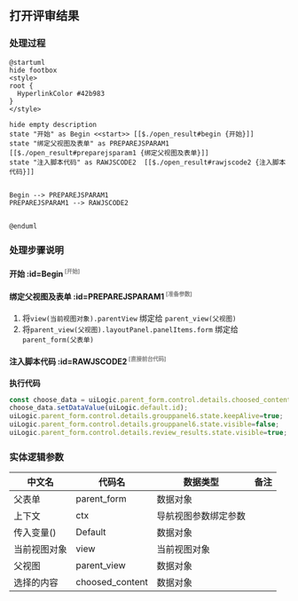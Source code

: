 ## 打开评审结果 <!-- {docsify-ignore-all} -->

   

### 处理过程

```plantuml
@startuml
hide footbox
<style>
root {
  HyperlinkColor #42b983
}
</style>

hide empty description
state "开始" as Begin <<start>> [[$./open_result#begin {开始}]]
state "绑定父视图及表单" as PREPAREJSPARAM1  [[$./open_result#preparejsparam1 {绑定父视图及表单}]]
state "注入脚本代码" as RAWJSCODE2  [[$./open_result#rawjscode2 {注入脚本代码}]]


Begin --> PREPAREJSPARAM1
PREPAREJSPARAM1 --> RAWJSCODE2


@enduml
```


### 处理步骤说明

#### 开始 :id=Begin<sup class="footnote-symbol"> <font color=gray size=1>[开始]</font></sup>




#### 绑定父视图及表单 :id=PREPAREJSPARAM1<sup class="footnote-symbol"> <font color=gray size=1>[准备参数]</font></sup>



1. 将`view(当前视图对象).parentView` 绑定给  `parent_view(父视图)`
2. 将`parent_view(父视图).layoutPanel.panelItems.form` 绑定给  `parent_form(父表单)`

#### 注入脚本代码 :id=RAWJSCODE2<sup class="footnote-symbol"> <font color=gray size=1>[直接前台代码]</font></sup>



<p class="panel-title"><b>执行代码</b></p>

```javascript
const choose_data = uiLogic.parent_form.control.details.choosed_content;
choose_data.setDataValue(uiLogic.default.id);
uiLogic.parent_form.control.details.grouppanel6.state.keepAlive=true;
uiLogic.parent_form.control.details.grouppanel6.state.visible=false;
uiLogic.parent_form.control.details.review_results.state.visible=true;
```



### 实体逻辑参数

|    中文名   |    代码名    |  数据类型      |备注 |
| --------| --------| --------  | --------   |
|父表单|parent_form|数据对象||
|上下文|ctx|导航视图参数绑定参数||
|传入变量(<i class="fa fa-check"/></i>)|Default|数据对象||
|当前视图对象|view|当前视图对象||
|父视图|parent_view|数据对象||
|选择的内容|choosed_content|数据对象||
